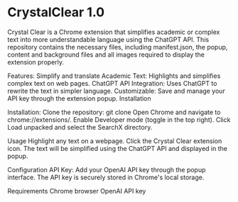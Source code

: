 # CrystalClear 1.0
Crystal Clear is a Chrome extension that simplifies academic or complex text into more understandable language using the ChatGPT API. This repository contains the necessary files, including manifest.json, the popup, content and background files and all images required to display the extension properly.

Features:
  Simplify and translate Academic Text: Highlights and simplifies complex text on web pages.
  ChatGPT API Integration: Uses ChatGPT to rewrite the text in simpler language.
  Customizable: Save and manage your API key through the extension popup.
  Installation
  
Installation:
  Clone the repository:
  git clone <repository-link>
  Open Chrome and navigate to chrome://extensions/.
  Enable Developer mode (toggle in the top right).
  Click Load unpacked and select the SearchX directory.

Usage
  Highlight any text on a webpage.
  Click the Crystal Clear extension icon.
  The text will be simplified using the ChatGPT API and displayed in the popup.
  
Configuration
  API Key: Add your OpenAI API key through the popup interface.
  The API key is securely stored in Chrome's local storage.

Requirements
  Chrome browser
  OpenAI API key
